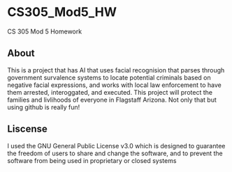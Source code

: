 # CS305_Mod5_HW
CS 305 Mod 5 Homework

## About
This is a project that has AI that uses facial recognision that parses through government survalence systems to locate potential criminals based on negative facial expressions, and works with local law enforcement to have them arrested, interoggated, and executed. This project will protect the families and livlihoods of everyone in Flagstaff Arizona. Not only that but using github is really fun!

## Liscense
I used the GNU General Public License v3.0 which is designed to guarantee the freedom of users to share and change the software, and to prevent the software from being used in proprietary or closed systems

